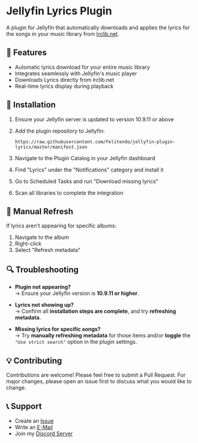 # Jellyfin Lyrics Plugin

A plugin for Jellyfin that automatically downloads and applies the lyrics for the songs in your music library from [lrclib.net](https://lrclib.net).

## 🎵 Features

- Automatic lyrics download for your entire music library
- Integrates seamlessly with Jellyfin's music player
- Downloads Lyrics directly from lrclib.net
- Real-time lyrics display during playback

## 🚀 Installation

1. Ensure your Jellyfin server is updated to version 10.9.11 or above
2. Add the plugin repository to Jellyfin:

   ```text
   https://raw.githubusercontent.com/Felitendo/jellyfin-plugin-lyrics/master/manifest.json
3. Navigate to the Plugin Catalog in your Jellyfin dashboard
4. Find "Lyrics" under the "Notifications" category and install it
5. Go to Scheduled Tasks and run "Download missing lyrics"
6. Scan all libraries to complete the integration

## 📝 Manual Refresh

If lyrics aren't appearing for specific albums:
1. Navigate to the album
2. Right-click
3. Select "Refresh metadata"

## 🔍 Troubleshooting

- **Plugin not appearing?**  
  → Ensure your Jellyfin version is **10.9.11 or higher**.

- **Lyrics not showing up?**  
  → Confirm all **installation steps are complete**, and try **refreshing metadata**.

- **Missing lyrics for specific songs?**  
  → Try **manually refreshing metadata** for those items and/or **toggle** the  
  `"Use strict search"` option in the plugin settings.

## 💡 Contributing

Contributions are welcome! Please feel free to submit a Pull Request. For major changes, please open an issue first to discuss what you would like to change.

## 📞 Support

- Create an [Issue](https://github.com/Felitendo/jellyfin-lyrics-plugin/issues)
- Write an [E-Mail](mailto:support@felo.gg)
- Join my [Discord Server](https://felo.gg/felocord)
